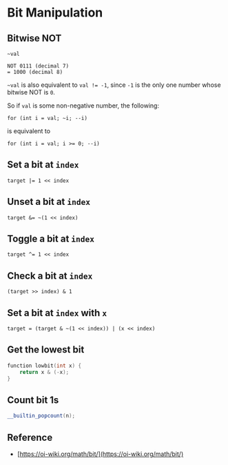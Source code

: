 # Bit Manipulation

## Bitwise NOT

`~val`

```text
NOT 0111 (decimal 7)
= 1000 (decimal 8)
```

`~val` is also equivalent to `val != -1`, since `-1` is the only one number whose bitwise NOT is `0`.

So if `val` is some non-negative number, the following:

```text
for (int i = val; ~i; --i)
```

is equivalent to

```text
for (int i = val; i >= 0; --i)
```

## Set a bit at `index`

`target |= 1 << index`

## Unset a bit at `index`

`target &= ~(1 << index)`

## Toggle a bit at `index`

`target ^= 1 << index`

## Check a bit at `index`

`(target >> index) & 1`

## Set a bit at `index` with `x`

`target = (target & ~(1 << index)) | (x << index)`

## Get the lowest bit

```cpp
function lowbit(int x) {
    return x & (-x);
}
```

## Count bit 1s

```cpp
__builtin_popcount(n);
```

## Reference

* [https://oi-wiki.org/math/bit/](https://oi-wiki.org/math/bit/)

